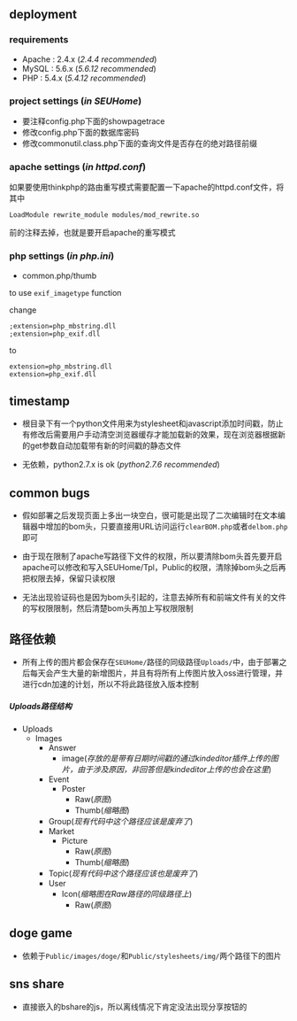 ## deployment

### requirements

* Apache : 2.4.x (_2.4.4 recommended_)
* MySQL : 5.6.x (_5.6.12 recommended_) 
* PHP : 5.4.x (_5.4.12 recommended_)

### project settings (_in SEUHome_)

* 要注释config.php下面的showpagetrace
* 修改config.php下面的数据库密码
* 修改commonutil.class.php下面的查询文件是否存在的绝对路径前缀

### apache settings (_in httpd.conf_)
如果要使用thinkphp的路由重写模式需要配置一下apache的httpd.conf文件，将其中

```
LoadModule rewrite_module modules/mod_rewrite.so
```

前的注释去掉，也就是要开启apache的重写模式

### php settings (_in php.ini_)

* common.php/thumb 

to use ```exif_imagetype``` function

change

```
;extension=php_mbstring.dll
;extension=php_exif.dll
```

to

```
extension=php_mbstring.dll
extension=php_exif.dll
```

## timestamp

* 根目录下有一个python文件用来为stylesheet和javascript添加时间戳，防止有修改后需要用户手动清空浏览器缓存才能加载新的效果，现在浏览器根据新的get参数自动加载带有新的时间戳的静态文件

* 无依赖，python2.7.x is ok (_python2.7.6 recommended_)

## common bugs

* 假如部署之后发现页面上多出一块空白，很可能是出现了二次编辑时在文本编辑器中增加的bom头，只要直接用URL访问运行```clearBOM.php```或者```delbom.php```即可

* 由于现在限制了apache写路径下文件的权限，所以要清除bom头首先要开启apache可以修改和写入SEUHome/Tpl，Public的权限，清除掉bom头之后再把权限去掉，保留只读权限

* 无法出现验证码也是因为bom头引起的，注意去掉所有和前端文件有关的文件的写权限限制，然后清楚bom头再加上写权限限制

## 路径依赖

* 所有上传的图片都会保存在```SEUHome/```路径的同级路径```Uploads/```中，由于部署之后每天会产生大量的新增图片，并且有将所有上传图片放入oss进行管理，并进行cdn加速的计划，所以不将此路径放入版本控制

##### Uploads路径结构

* Uploads
	* Images
		* Answer
			* image(_存放的是带有日期时间戳的通过kindeditor插件上传的图片，由于涉及原因，非回答但是kindeditor上传的也会在这里_)
		* Event
			* Poster
				* Raw(_原图_)
				* Thumb(_缩略图_)
		* Group(_现有代码中这个路径应该是废弃了_)
		* Market
			* Picture
				* Raw(_原图_)
				* Thumb(_缩略图_)
		* Topic(_现有代码中这个路径应该也是废弃了_)
		* User
			* Icon(_缩略图在Raw路径的同级路径上_)
				* Raw(_原图_)

## doge game

* 依赖于```Public/images/doge/```和```Public/stylesheets/img/```两个路径下的图片

## sns share

* 直接嵌入的bshare的js，所以离线情况下肯定没法出现分享按钮的